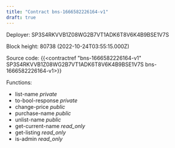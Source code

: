 ```yaml
---
title: "Contract bns-1666582226164-v1"
draft: true
---
```

Deployer: SP3S4RKVVB1Z08WG2B7VT1ADK6T8V6K4B9BSE1V7S


 



Block height: 80738 (2022-10-24T03:55:15.000Z)

Source code: {{<contractref "bns-1666582226164-v1" SP3S4RKVVB1Z08WG2B7VT1ADK6T8V6K4B9BSE1V7S bns-1666582226164-v1>}}

Functions:

* list-name _private_
* to-bool-response _private_
* change-price _public_
* purchase-name _public_
* unlist-name _public_
* get-current-name _read_only_
* get-listing _read_only_
* is-admin _read_only_
